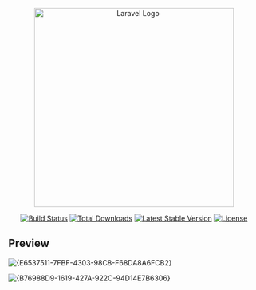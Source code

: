 <p align="center"><a href="https://laravel.com" target="_blank"><img src="https://raw.githubusercontent.com/laravel/art/master/logo-lockup/5%20SVG/2%20CMYK/1%20Full%20Color/laravel-logolockup-cmyk-red.svg" width="400" alt="Laravel Logo"></a></p>

<p align="center">
<a href="https://github.com/laravel/framework/actions"><img src="https://github.com/laravel/framework/workflows/tests/badge.svg" alt="Build Status"></a>
<a href="https://packagist.org/packages/laravel/framework"><img src="https://img.shields.io/packagist/dt/laravel/framework" alt="Total Downloads"></a>
<a href="https://packagist.org/packages/laravel/framework"><img src="https://img.shields.io/packagist/v/laravel/framework" alt="Latest Stable Version"></a>
<a href="https://packagist.org/packages/laravel/framework"><img src="https://img.shields.io/packagist/l/laravel/framework" alt="License"></a>
</p>




## Preview

![{E6537511-7FBF-4303-98C8-F68DA8A6FCB2}](https://github.com/user-attachments/assets/5b041e90-28ad-44df-bb5f-5ab2f3dc7a9f)

![{B76988D9-1619-427A-922C-94D14E7B6306}](https://github.com/user-attachments/assets/d87549a0-1a8a-4dec-a90d-5c35f611b617)




